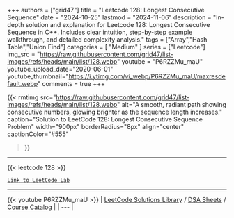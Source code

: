
+++
authors = ["grid47"]
title = "Leetcode 128: Longest Consecutive Sequence"
date = "2024-10-25"
lastmod = "2024-11-06"
description = "In-depth solution and explanation for Leetcode 128: Longest Consecutive Sequence in C++. Includes clear intuition, step-by-step example walkthrough, and detailed complexity analysis."
tags = ["Array","Hash Table","Union Find"]
categories = [
    "Medium"
]
series = ["Leetcode"]
img_src = "https://raw.githubusercontent.com/grid47/list-images/refs/heads/main/list/128.webp"
youtube = "P6RZZMu_maU"
youtube_upload_date="2020-06-01"
youtube_thumbnail="https://i.ytimg.com/vi_webp/P6RZZMu_maU/maxresdefault.webp"
comments = true
+++


{{< rmtimg 
    src="https://raw.githubusercontent.com/grid47/list-images/refs/heads/main/list/128.webp" 
    alt="A smooth, radiant path showing consecutive numbers, glowing brighter as the sequence length increases."
    caption="Solution to LeetCode 128: Longest Consecutive Sequence Problem"
    width="900px"
    borderRadius="8px"
    align="center" 
    captionColor="#555"
>}}
---
{{< leetcode 128 >}}

[`Link to LeetCode Lab`](https://leetcode.com/problems/longest-consecutive-sequence/description/)

---
{{< youtube P6RZZMu_maU >}}
| [LeetCode Solutions Library](https://grid47.xyz/leetcode/) / [DSA Sheets](https://grid47.xyz/sheets/) / [Course Catalog](https://grid47.xyz/courses/) |
| --- |
